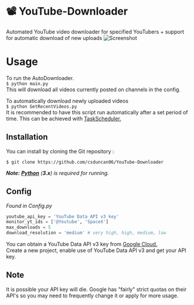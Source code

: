 # 📽️ YouTube-Downloader

Automated YouTube video downloader for specified YouTubers + support for automatic download of new uploads
![Screenshot](https://media.discordapp.net/attachments/780911810311618591/1129580378475212930/image.png?width=918&height=499)


# Usage
To run the AutoDownloader.<br>
`$ python main.py` <br>
This will download all videos currently posted on channels in the config.<br>

To automatically download newly uploaded videos<br>
`$ python GetRecentVideos.py`<br>
It is recommended to have this script run automatically after a set period of time. This can be achieved with [TaskScheduler.](https://www.jcchouinard.com/python-automation-using-task-scheduler/)

## Installation

You can install by cloning the Git repository :

    $ git clone https://github.com/csduncan06/YouTube-Downloader


*__Note:__ **[Python](http://www.python.org/download/)** (**3.x**) is required for running.*

## Config 
<i>Found in Config.py</i>

```py
youtube_api_key = 'YouTube Data API v3 key'
monitor_yt_ids = ['@Youtube', 'SpaceX']
max_downloads = 5
download_resolution = 'medium' # very high, high, medium, low

```
You can obtain a YouTube Data API v3 key from [Google Cloud.](https://console.cloud.google.com/)<br>
Create a new project, enable use of YouTube Data API v3 and get your API key.

## Note
It is possible your API key will die. Google has "fairly" strict quotas on their API's so you may need to frequently change it or apply for more usage.
